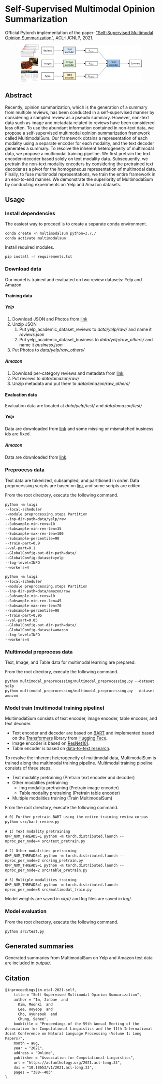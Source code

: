 # Self-Supervised Multimodal Opinion Summarization

Official Pytorch implementation of the paper: ["Self-Supervised Multimodal Opinion Summarization"](https://aclanthology.org/2021.acl-long.33), ACL-IJCNLP, 2021.

<p align="center">
<img src="img/diagram.png" width="400">
</p>

## Abstract
Recently, opinion summarization, which is the generation of a summary from multiple reviews, has been conducted in a self-supervised manner by considering a sampled review as a pseudo summary. However, non-text data such as image and metadata related to reviews have been considered less often. To use the abundant information contained in non-text data, we propose a self-supervised multimodal opinion summarization framework called MultimodalSum. Our framework obtains a representation of each modality using a separate encoder for each modality, and the text decoder generates a summary. To resolve the inherent heterogeneity of multimodal data, we propose a multimodal training pipeline. We first pretrain the text encoder–decoder based solely on text modality data. Subsequently, we pretrain the non-text modality encoders by considering the pretrained text decoder as a pivot for the homogeneous representation of multimodal data. Finally, to fuse multimodal representations, we train the entire framework in an end-to-end manner. We demonstrate the superiority of MultimodalSum by conducting experiments on Yelp and Amazon datasets.

## Usage

### Install dependencies

The easiest way to proceed is to create a separate conda environment.

```
conda create -n multimodalsum python=3.7.7
conda activate multimodalsum
```

Install required modules.

```
pip install -r requirements.txt
```

### Download data

Our model is trained and evaluated on two review datasets: Yelp and Amazon.

#### Training data

##### Yelp

1. Download JSON and Photos from [link](https://www.yelp.com/dataset/download)
2. Unzip JSON
	1. Put yelp_academic_dataset_reviews to *data/yelp/raw/* and name it *reviews.json*
	2. Put yelp_academic_dataset_business to *data/yelp/raw_others/* and name it *business.json*
3. Put Photos to *data/yelp/raw_others/*

##### Amazon

1. Download per-category reviews and metadata from [link](http://jmcauley.ucsd.edu/data/amazon/links.html)
2. Put reviews to *data/amazon/raw/*
3. Unzip metadata and put them to *data/amazon/raw_others/*

#### Evaluation data

Evaluation data are located at *data/yelp/test/* and *data/amazon/test/*

##### Yelp

Data are downloaded from [link](https://github.com/sosuperic/MeanSum) and some missing or mismatched business ids are fixed.

##### Amazon

Data are downloaded from [link](https://github.com/abrazinskas/Copycat-abstractive-opinion-summarizer/tree/master/gold_summs).

### Preprocess data

Text data are tokenized, subsampled, and partitioned in order. Data preprocessing scripts are based on [link](https://github.com/abrazinskas/Copycat-abstractive-opinion-summarizer/tree/master/preprocessing) and some scripts are edited.

From the root directory, execute the following command.

```
python -m luigi
--local-scheduler
--module preprocessing.steps Partition
--inp-dir-path=data/yelp/raw
--Subsample-min-revs=10
--Subsample-min-rev-len=35
--Subsample-max-rev-len=100
--Subsample-percentile=90
--train-part=0.9
--val-part=0.1
--GlobalConfig-out-dir-path=data/
--GlobalConfig-dataset=yelp
--log-level=INFO
--workers=4
```

```
python -m luigi
--local-scheduler
--module preprocessing.steps Partition
--inp-dir-path=data/amazon/raw
--Subsample-min-revs=10
--Subsample-min-rev-len=45
--Subsample-max-rev-len=70
--Subsample-percentile=90
--train-part=0.95
--val-part=0.05
--GlobalConfig-out-dir-path=data/
--GlobalConfig-dataset=amazon
--log-level=INFO
--workers=4
```

### Multimodal preprocess data

Text, Image, and Table data for multimodal learning are prepared. 

From the root directory, execute the following command.

```
python multimodal_preprocessing/multimodal_preprocessing.py --dataset yelp
python multimodal_preprocessing/multimodal_preprocessing.py --dataset amazon
```

### Model train (multimodal training pipeline)

MultimodalSum consists of text encoder, image encoder, table encoder, and text decoder. 
- Text encoder and decoder are based on [BART](https://aclanthology.org/2020.acl-main.703/) and implemented based on the [Transformers](https://huggingface.co/transformers/model_doc/bart.html) library from [Hugging Face](https://huggingface.co/). 
- Image encoder is based on [ResNet101](https://pytorch.org/hub/pytorch_vision_resnet/).
- Table encoder is based on [data-to-text research](https://ojs.aaai.org/index.php/AAAI/article/view/4668).

To resolve the inherent heterogeneity of multimodal data, MultimodalSum is trained along the multimodal training pipeline. Multimodal training pipeline consists of three steps.
- Text modality pretraining (Pretrain text encoder and decoder)
- Other modalities pretraining
	- Img modality pretraining (Pretrain image encoder)
	- Table modality pretraining (Pretrain table encoder)
- Multiple modalities training (Train MultimodalSum)

From the root directory, execute the following command.

```
# 0) Further pretrain BART using the entire training review corpus
python src/bart-review.py

# 1) Text modality pretraining
OMP_NUM_THREADS=1 python -m torch.distributed.launch --nproc_per_node=4 src/text_pretrain.py

# 2) Other modalities pretraining
OMP_NUM_THREADS=1 python -m torch.distributed.launch --nproc_per_node=2 src/img_pretrain.py
OMP_NUM_THREADS=1 python -m torch.distributed.launch --nproc_per_node=2 src/table_pretrain.py

# 3) Multiple modalities training
OMP_NUM_THREADS=1 python -m torch.distributed.launch --nproc_per_node=8 src/multimodal_train.py
```
Model weights are saved in *ckpt/* and log files are saved in *log/*.

### Model evaluation

From the root directory, execute the following command.

```
python src/test.py
```

## Generated summaries

Generated summaries from MultimodalSum on Yelp and Amazon test data are included in *output/*.

## Citation

```
@inproceedings{im-etal-2021-self,
    title = "Self-Supervised Multimodal Opinion Summarization",
    author = "Im, Jinbae  and
      Kim, Moonki  and
      Lee, Hoyeop  and
      Cho, Hyunsouk  and
      Chung, Sehee",
    booktitle = "Proceedings of the 59th Annual Meeting of the Association for Computational Linguistics and the 11th International Joint Conference on Natural Language Processing (Volume 1: Long Papers)",
    month = aug,
    year = "2021",
    address = "Online",
    publisher = "Association for Computational Linguistics",
    url = "https://aclanthology.org/2021.acl-long.33",
    doi = "10.18653/v1/2021.acl-long.33",
    pages = "388--403"
}
```